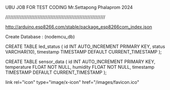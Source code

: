 UBU JOB FOR TEST CODING
Mr.Settapong Phalaprom
2024

//////////////////////////////////////////////////////////////

http://arduino.esp8266.com/stable/package_esp8266com_index.json

Create Database : (nodemcu_db)

CREATE TABLE led_status (
  id INT AUTO_INCREMENT PRIMARY KEY,
  status VARCHAR(10),
  timestamp TIMESTAMP DEFAULT CURRENT_TIMESTAMP
);

CREATE TABLE sensor_data (
    id INT AUTO_INCREMENT PRIMARY KEY,
    temperature FLOAT NOT NULL,
    humidity FLOAT NOT NULL,
    timestamp TIMESTAMP DEFAULT CURRENT_TIMESTAMP
);

link rel="icon" type="image/x-icon" href="/images/favicon.ico"
